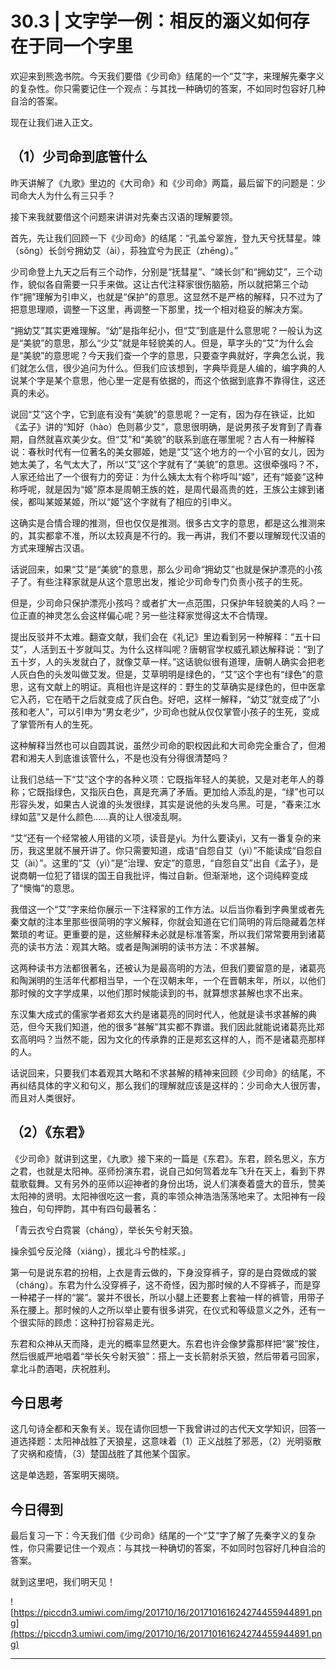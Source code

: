 # 30.3 | 文字学一例：相反的涵义如何存在于同一个字里

欢迎来到熊逸书院。今天我们要借《少司命》结尾的一个“艾”字，来理解先秦字义的复杂性。你只需要记住一个观点：与其找一种确切的答案，不如同时包容好几种自洽的答案。

现在让我们进入正文。

## （1）少司命到底管什么

昨天讲解了《九歌》里边的《大司命》和《少司命》两篇，最后留下的问题是：少司命大人为什么有三只手？

接下来我就要借这个问题来讲讲对先秦古汉语的理解要领。

首先，先让我们回顾一下《少司命》的结尾：“孔盖兮翠旌，登九天兮抚彗星。竦（sǒng）长剑兮拥幼艾（ài），荪独宜兮为民正（zhēng）。”

少司命登上九天之后有三个动作，分别是“抚彗星”、“竦长剑”和“拥幼艾”，三个动作，貌似各自需要一只手来做。这让古代注释家很伤脑筋，所以就把第三个动作“拥”理解为引申义，也就是“保护”的意思。这显然不是严格的解释，只不过为了把意思理顺，调整一下这里，再调整一下那里，找一个相对稳妥的解决方案。

“拥幼艾”其实更难理解。“幼”是指年纪小，但“艾”到底是什么意思呢？一般认为这是“美貌”的意思，那么“少艾”就是年轻貌美的人。但是，草字头的“艾”为什么会是“美貌”的意思呢？今天我们查一个字的意思，只要查字典就好，字典怎么说，我们就怎么信，很少追问为什么。但我们应该想到，字典毕竟是人编的，编字典的人说某个字是某个意思，他心里一定是有依据的，而这个依据到底靠不靠得住，这还真的未必。

说回“艾”这个字，它到底有没有“美貌”的意思呢？一定有，因为存在铁证，比如《孟子》讲的“知好（hào）色则慕少艾”，意思很明确，是说男孩子发育到了青春期，自然就喜欢美少女。但“艾”和“美貌”的联系到底在哪里呢？古人有一种解释说：春秋时代有一位著名的美女郦姬，她是“艾”这个地方的一个小官的女儿，因为她太美了，名气太大了，所以“艾”这个字就有了“美貌”的意思。这很牵强吗？不，人家还给出了一个很有力的旁证：为什么姨太太有个称呼叫“姬”，还有“姬妾”这种称呼呢，就是因为“姬”原本是周朝王族的姓，是周代最高贵的姓，王族公主嫁到诸侯，都叫某姬某姬，所以“姬”这个字就有了相应的引申义。

这确实是合情合理的推测，但也仅仅是推测。很多古文字的意思，都是这么推测来的，其实都拿不准，所以太较真是不行的。我一再讲，我们不要以理解现代汉语的方式来理解古汉语。

话说回来，如果“艾”是“美貌”的意思，那么少司命“拥幼艾”也就是保护漂亮的小孩子了。有些注释家就是从这个意思出发，推论少司命专门负责小孩子的生死。

但是，少司命只保护漂亮小孩吗？或者扩大一点范围，只保护年轻貌美的人吗？一位正直的神灵怎么会这样偏心呢？另一些注释家觉得这太不合情理。

提出反驳并不太难。翻查文献，我们会在《礼记》里边看到另一种解释：“五十曰艾”，人活到五十岁就叫艾。为什么这样叫呢？唐朝官学权威孔颖达解释说：“到了五十岁，人的头发就白了，就像艾草一样。”这话貌似很有道理，唐朝人确实会把老人灰白色的头发叫做艾发。但是，艾草明明是绿色的，“艾”这个字也有“绿色”的意思，这有文献上的明证。真相也许是这样的：野生的艾草确实是绿色的，但中医拿它入药，它在晒干之后就变成了灰白色。好吧，这样一解释，“幼艾”就变成了“小孩和老人”，可以引申为“男女老少”，少司命也就从仅仅掌管小孩子的生死，变成了掌管所有人的生死。

这种解释当然也可以自圆其说，虽然少司命的职权因此和大司命完全重合了，但湘君和湘夫人到底谁该管什么，不是也没有分得很清楚吗？

让我们总结一下“艾”这个字的各种义项：它既指年轻人的美貌，又是对老年人的尊称；它既指绿色，又指灰白色，真是充满了矛盾。更加给人添乱的是，“绿”也可以形容头发，如果古人说谁的头发很绿，其实是说他的头发乌黑。可是，“春来江水绿如蓝”又是什么颜色……真的让人很凌乱啊。

“艾”还有一个经常被人用错的义项，读音是yì。为什么要读yì，又有一番复杂的来历，我这里就不展开讲了。你只需要知道，成语“自怨自艾（yì）”不能读成“自怨自艾（ài）”。这里的“艾（yì）”是“治理、安定”的意思，“自怨自艾”出自《孟子》，是说商朝一位犯了错误的国王自我批评，悔过自新。但渐渐地，这个词纯粹变成了“懊悔”的意思。

我借这一个“艾”字来给你展示一下注释家的工作方法。以后当你看到字典里或者先秦文献的注本里那些很简明的字义解释，你就会知道在它们简明的背后隐藏着怎样繁琐的考证。更重要的是，这些解释未必就是标准答案，所以我们常常要用到诸葛亮的读书方法：观其大略。或者是陶渊明的读书方法：不求甚解。

这两种读书方法都很著名，还被认为是最高明的方法，但我们要留意的是，诸葛亮和陶渊明的生活年代都相当早，一个在汉朝末年，一个在晋朝末年，所以，以他们那时候的文字学成果，以他们那时候能读到的书，就算想求甚解也求不出来。

东汉集大成式的儒家学者郑玄大约是诸葛亮的同时代人，他就是读书求甚解的典范，但今天我们知道，他的很多“甚解”其实都不靠谱。我们因此就能说诸葛亮比郑玄高明吗？当然不能，因为文化的传承靠的正是郑玄这样的人，而不是诸葛亮那样的人。

话说回来，只要我们本着观其大略和不求甚解的精神来回顾《少司命》的结尾，不再纠结具体的字义和句义，那么我们的理解就应该是这样的：少司命大人很厉害，而且对人类很好。

## （2）《东君》

《少司命》就讲到这里，《九歌》接下来的一篇是《东君》。东君，顾名思义，东方之君，也就是太阳神。巫师扮演东君，说自己如何驾着龙车飞升在天上，看到下界载歌载舞。又有另外的巫师以迎神者的身份出场，说人们演奏着盛大的音乐，赞美太阳神的贤明。太阳神很吃这一套，真的率领众神浩浩荡荡地来了。太阳神有一段独白，句句押韵，其中有四句最著名：

「青云衣兮白霓裳（cháng），举长矢兮射天狼。

操余弧兮反沦降（xiáng），援北斗兮酌桂浆。」

第一句是说东君的扮相，上衣是青云做的，下身没穿裤子，穿的是白霓做成的裳（cháng）。东君为什么没穿裤子，这不奇怪，因为那时候的人不穿裤子，而是穿一种裙子一样的“裳”。裳并不很长，所以小腿上还要套上套袖一样的裤管，用带子系在腰上。那时候的人之所以举止要有很多讲究，在仪式和等级意义之外，还有一个很实际的顾虑：这种打扮容易走光。

东君和众神从天而降，走光的概率显然更大。东君也许会像梦露那样把“裳”按住，然后很威严地唱着“举长矢兮射天狼”：搭上一支长箭射杀天狼，然后带着弓回家，拿北斗酌酒喝，庆祝胜利。

## 今日思考

这几句诗全都和天象有关。现在请你回想一下我曾讲过的古代天文学知识，回答一道选择题：太阳神战胜了天狼星，这意味着（1）正义战胜了邪恶，（2）光明驱散了灾祸和疫情，（3）楚国战胜了其他某个国家。

这是单选题，答案明天揭晓。

## 今日得到

最后复习一下：今天我们借《少司命》结尾的一个“艾”字了解了先秦字义的复杂性，你只需要记住一个观点：与其找一种确切的答案，不如同时包容好几种自洽的答案。

就到这里吧，我们明天见！

![https://piccdn3.umiwi.com/img/201710/16/201710161624274455944891.png](https://piccdn3.umiwi.com/img/201710/16/201710161624274455944891.png)

---
